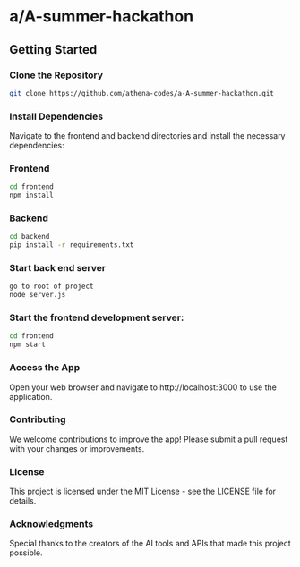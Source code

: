 # a/A-summer-hackathon

## Getting Started

### Clone the Repository

```bash
git clone https://github.com/athena-codes/a-A-summer-hackathon.git
```

### Install Dependencies
Navigate to the frontend and backend directories and install the necessary dependencies:

### Frontend
```bash
cd frontend
npm install
```

### Backend
```bash
cd backend
pip install -r requirements.txt
```

### Start back end server
```bash
go to root of project
node server.js
```

### Start the frontend development server:
```bash
cd frontend
npm start
```
### Access the App
Open your web browser and navigate to http://localhost:3000 to use the application.

### Contributing
We welcome contributions to improve the app! Please submit a pull request with your changes or improvements.

### License
This project is licensed under the MIT License - see the LICENSE file for details.

### Acknowledgments
Special thanks to the creators of the AI tools and APIs that made this project possible.
